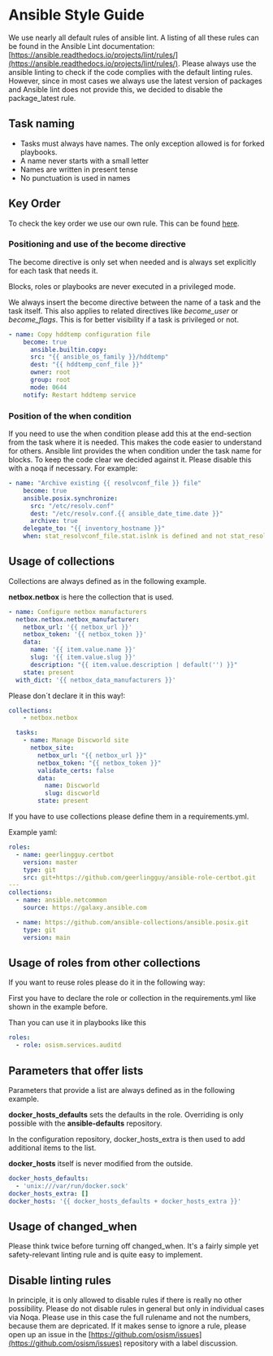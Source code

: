 # Ansible Style Guide

We use nearly all default rules of ansible lint. A listing of all these rules can be found in the Ansible Lint documentation:
[https://ansible.readthedocs.io/projects/lint/rules/](https://ansible.readthedocs.io/projects/lint/rules/).
Please always use the ansible linting to check if the code complies with the default linting rules.
However, since in most cases we always use the latest version of packages and Ansible lint does not provide this, we decided to
disable the package_latest rule.

## Task naming

- Tasks must always have names. The only exception allowed is for forked playbooks.
- A name never starts with a small letter
- Names are written in present tense
- No punctuation is used in names

## Key Order

To check the key order we use our own rule. This can be found [here](https://github.com/osism/zuul-jobs/tree/main/roles/ansible-lint/files).

### Positioning and use of the become directive

The become directive is only set when needed and is always set explicitly for each task that needs it.

Blocks, roles or playbooks are never executed in a privileged mode.

We always insert the become directive between the name of a task and the task itself. This also applies to related directives
like _become_user_ or _become_flags_. This is for better visibility if a task is privileged or not.

```yaml
- name: Copy hddtemp configuration file
    become: true
      ansible.builtin.copy:
      src: "{{ ansible_os_family }}/hddtemp"
      dest: "{{ hddtemp_conf_file }}"
      owner: root
      group: root
      mode: 0644
    notify: Restart hddtemp service
```

### Position of the when condition

If you need to use the when condition please add this at the end-section from the task where it is needed. This makes the code
easier to understand for others. Ansible lint provides the when condition under the task name for blocks. To keep the code clear
we decided against it. Please disable this with a noqa if necessary. For example:

```yaml
- name: "Archive existing {{ resolvconf_file }} file"
    become: true
    ansible.posix.synchronize:
      src: "/etc/resolv.conf"
      dest: "/etc/resolv.conf.{{ ansible_date_time.date }}"
      archive: true
    delegate_to: "{{ inventory_hostname }}"
    when: stat_resolvconf_file.stat.islnk is defined and not stat_resolvconf_file.stat.islnk
```

## Usage of collections

Collections are always defined as in the following example.

**netbox.netbox** is here the collection that is used.

```yaml
- name: Configure netbox manufacturers
  netbox.netbox.netbox_manufacturer:
    netbox_url: '{{ netbox_url }}'
    netbox_token: '{{ netbox_token }}'
    data:
      name: '{{ item.value.name }}'
      slug: '{{ item.value.slug }}'
      description: "{{ item.value.description | default('') }}"
    state: present
  with_dict: '{{ netbox_data_manufacturers }}'
```

Please don´t declare it in this way!:

```yaml
collections:
    - netbox.netbox

  tasks:
    - name: Manage Discworld site
      netbox_site:
        netbox_url: "{{ netbox_url }}"
        netbox_token: "{{ netbox_token }}"
        validate_certs: false
        data:
          name: Discworld
          slug: discworld
        state: present
```

If you have to use collections please define them in a requirements.yml.

Example yaml:

```yaml
roles:
  - name: geerlingguy.certbot
    version: master
    type: git
    src: git+https://github.com/geerlingguy/ansible-role-certbot.git
---
collections:
  - name: ansible.netcommon
    source: https://galaxy.ansible.com

  - name: https://github.com/ansible-collections/ansible.posix.git
    type: git
    version: main
```

## Usage of roles from other collections

If you want to reuse roles please do it in the following way:

First you have to declare the role or collection in the requirements.yml like shown in the example before.

Than you can use it in playbooks like this

```yaml
roles:
  - role: osism.services.auditd
```

## Parameters that offer lists

Parameters that provide a list are always defined as in the following example.

**docker_hosts_defaults** sets the defaults in the role. Overriding is only possible with the **ansible-defaults** repository.

In the configuration repository, docker_hosts_extra is then used to add additional items to the list.

**docker_hosts** itself is never modified from the outside.

```yaml
docker_hosts_defaults:
  - 'unix:///var/run/docker.sock'
docker_hosts_extra: []
docker_hosts: '{{ docker_hosts_defaults + docker_hosts_extra }}'
```

## Usage of changed_when

Please think twice before turning off changed_when. It's a fairly simple yet safety-relevant linting rule and is quite easy to
implement.

## Disable linting rules

In principle, it is only allowed to disable rules if there is really no other possibility.
Please do not disable rules in general but only in individual cases via Noqa. Please use in this case the full rulename and not
the numbers, because them are depricated. If it makes sense to ignore a rule, please open up an issue in the
[https://github.com/osism/issues](https://github.com/osism/issues) repository with a label discussion.
